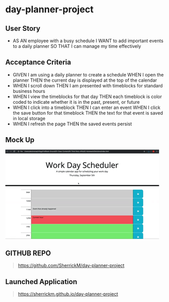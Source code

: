 # day-planner-project

## User Story

- AS AN employee with a busy schedule I WANT to add important events to a daily planner SO THAT I can manage my time effectively

## Acceptance Criteria

- GIVEN I am using a daily planner to create a schedule WHEN I open the planner THEN the current day is displayed at the top of the calendar
- WHEN I scroll down THEN I am presented with timeblocks for standard business hours
- WHEN I view the timeblocks for that day THEN each timeblock is color coded to indicate whether it is in the past, present, or future
- WHEN I click into a timeblock THEN I can enter an event WHEN I click the save button for that timeblock THEN the text for that event is saved in local storage
- WHEN I refresh the page THEN the saved events persist

## Mock Up

![A user clicks on slots on the color-coded calendar and edits the events.](/Assets/05-third-party-apis-homework-demo.gif)

## GITHUB REPO

> https://github.com/SherrickM/day-planner-project

## Launched Application

> https://sherrickm.github.io/day-planner-project
